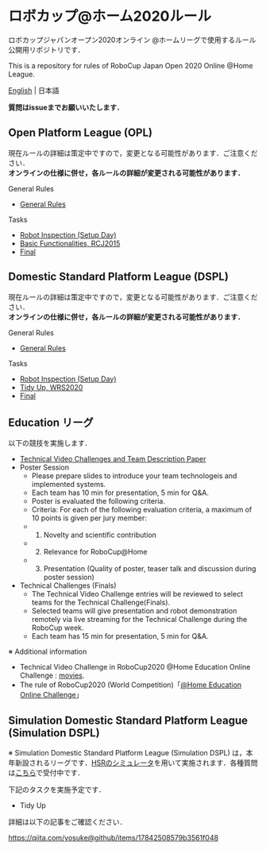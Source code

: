 # ロボカップ@ホーム2020ルール
ロボカップジャパンオープン2020オンライン @ホームリーグで使用するルール公開用リポジトリです．  

This is a repository for rules of RoboCup Japan Open 2020 Online @Home League. 

[English](README_en.md) | 日本語

**質問はissueまでお願いいたします．**

## Open Platform League (OPL)
現在ルールの詳細は策定中ですので，変更となる可能性があります．ご注意ください．  
**オンラインの仕様に併せ，各ルールの詳細が変更される可能性があります．**

General Rules
- [General Rules](rules/generalrules_ja.md) <!-- （[English version](rules/generalrules_en.md)） -->

Tasks
- [Robot Inspection (Setup Day)](rules/robotinspection_ja.md) <!-- （[English version](rules/robotinspection_en.md)） -->
- [Basic Functionalities, RCJ2015](rules/basicfunctionalities_ja.md) <!-- （[English version](rules/basicfunctionalities_en.md)） -->
- [Final](rules/final_ja.md)


## Domestic Standard Platform League (DSPL)
現在ルールの詳細は策定中ですので，変更となる可能性があります．ご注意ください．  
**オンラインの仕様に併せ，各ルールの詳細が変更される可能性があります．**

General Rules
- [General Rules](rules/generalrules_ja.md) <!-- （[English version](rules/generalrules_en.md)） -->

Tasks
- [Robot Inspection (Setup Day)](rules/robotinspection_ja.md) <!-- （[English version](rules/robotinspection_en.md)） -->
- [Tidy Up, WRS2020](rules/tidyup_ja.md) <!-- （[English version](rules/tidyup_en.md)） -->
- [Final](rules/final_ja.md)

## Education リーグ
以下の競技を実施します．
- [Technical Video Challenges and Team Description Paper](rules/videoandtdp.md)
- Poster Session
  - Please prepare slides to introduce your team technologeis and implemented systems. 
  - Each team has 10 min for presentation, 5 min for Q&A.
  - Poster is evaluated the following criteria.
  - Criteria: For each of the following evaluation criteria, a maximum of 10 points is given per jury member:
  - 1. Novelty and scientific contribution
  - 2. Relevance for RoboCup@Home
  - 3. Presentation (Quality of poster, teaser talk and discussion during poster session)
- Technical Challenges (Finals)
  - The Technical Video Challenge entries will be reviewed to select teams for the Technical Challenge(Finals).
  - Selected teams will give presentation and robot demonstration remotely via live streaming for the Technical Challenge during the RoboCup week.
  - Each team has 15 min for presentation, 5 min for Q&A.

※ Additional information
- Technical Video Challenge in RoboCup2020 @Home Education Online Challenge : [movies](https://www.youtube.com/c/RoboCupatHomeEDU/playlists).
- The rule of RoboCup2020 (World Competition)「[@Home Education Online Challenge](https://www.robocupathomeedu.org/challenges/robocuphome-education-online-challenge-2020)」

## Simulation Domestic Standard Platform League (Simulation DSPL)
※ Simulation Domestic Standard Platform League (Simulation DSPL) は，本年新設されるリーグです．[HSRのシミュレータ](https://github.com/hsr-project/tmc_wrs_docker/blob/master/README_ja.md)を用いて実施されます．各種質問は[こちら](https://github.com/hsr-project/tmc_wrs_docker/issues)で受付中です．

下記のタスクを実施予定です．
- Tidy Up

詳細は以下の記事をご確認ください．

https://qiita.com/yosuke@github/items/17842508579b3561f048
